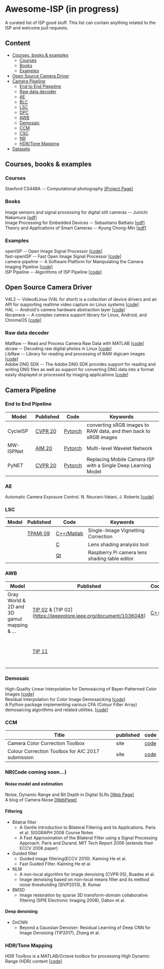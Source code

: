 # Awesome-ISP (in progress)
A curated list of ISP good stuff. This list can contain anything related to the ISP and welcome pull requests.

## Content
- [Courses, books & examples](#tutorials--books---examples)
  * [Courses](#Courses)
  * [Books](#books) 
  * [Examples](#examples)
- [Open Source Camera Driver](#open-source-camera-driver)
- [Camera Pipeline](#camera-pipeline)
  * [End to End Piepeline](#end-to-end-pipeline)
  * [Raw data decoder](#raw-data-decoder)
  * [AE](#ae)
  * [BLC](#blc)
  * [LSC](#lsc)
  * [DPC](#dpc)
  * [AWB](#awb)
  * [Demosaic](#demosaic)
  * [CCM](#ccm)
  * [CSC](#csc)
  * [NR](#nr)
  * [HDR/Tone Mapping](#hdr-tone-mapping)
- [Datasets](#datasets)


## Courses, books & examples
### Courses
Stanford CS448A -- Computational photography [[Project Page]](http://graphics.stanford.edu/courses/cs448a-10/)  
### Books
Image sensors and signal processing for digital still cameras -- Junichi Nakamura [[pdf]](https://last.hit.bme.hu/download/firtha/video/Sensors/Junichi%20Nakamura%20Image%20sensors%20and%20signal%20processing%20for%20digital%20still%20cameras%20%202006.pdf)  
Image Processing for Embedded Devices -- Sebastiano Battiato [[pdf]](https://books.google.com/books/about/Image_Processing_for_Embedded_Devices.html?id=K5aOhnvGJToC)  
Theory and Applications of Smart Cameras -- Kyung Chong-Min [[pdf]](https://www.springer.com/gp/book/9789401799867)  
### Examples
openISP -- Open Image Signal Processor [[code]](https://github.com/cruxopen/openISP)  
fast-openISP -- Fast Open Image Signal Processor [[code]](https://github.com/QiuJueqin/fast-openISP)  
camera-pipeline -- A Software Platform for Manipulating the Camera Imaging Pipeline [[code]](https://karaimer.github.io/camera-pipeline/)  
ISP Pipeline -- Algorithms of ISP Pipeline [[code]](https://gitee.com/wtzhu13/ISPAlgorithmStudy)  
## Open Source Camera Driver
V4L2 -- Video4Linux (V4L for short) is a collection of device drivers and an API for supporting realtime video capture on Linux systems [[code]](https://www.kernel.org/doc/html/v4.9/media/uapi/v4l/v4l2.html)  
HAL -- Android's camera hardware abstraction layer [[code]](https://source.android.com/devices/camera)  
libcamera -- A complex camera support library for Linux, Android, and ChromeOS [[code]](https://github.com/kbingham/libcamera)  
### Raw data decoder
MatRaw -- Read and Process Camera Raw Data with MATLAB [[code]](https://github.com/QiuJueqin/MatRaw)   
dcraw -- Decoding raw digital photos in Linux [[code]](https://github.com/ncruces/dcraw)  
LibRaw -- Library for reading and processing of RAW digicam images [[code]](https://github.com/LibRaw/LibRaw)  
Adobe DNG SDK -- The Adobe DNG SDK provides support for reading and writing DNG files as well as support for converting DNG data into a format easily displayed or processed by imaging applications [[code]](https://helpx.adobe.com/security/products/dng-sdk.html#Version15)
## Camera Pipeline
### End to End Pipeline
| Model                  | Published                                                    | Code                                                         | Keywords                                                     |
| ---------------------- | ------------------------------------------------------------ | ------------------------------------------------------------ | ------------------------------------------------------------ |
| CycleISP               | [CVPR 20](https://arxiv.org/pdf/2003.07761.pdf)            | [Pytorch](https://github.com/swz30/CycleISP)              | converting sRGB images to RAW data, and then back to sRGB images      | 
| MW-ISPNet              | [AIM 20](https://www.researchgate.net/publication/348895624_AIM_2020_Challenge_on_Learned_Image_Signal_Processing_Pipeline)            | [Pytorch](https://github.com/cszhilu1998/MW-ISPNet)              | Multi-level Wavelet Network |
| PyNET               | [CVPR 20](https://arxiv.org/pdf/1910.06663.pdf)            | [Pytorch](https://github.com/aiff22/PyNET-PyTorch)              | Replacing Mobile Camera ISP with a Single Deep Learning Model      | 
### AE
Automatic Camera Exposure Control. N. Nourani-Vatani, J. Roberts [[code]](https://github.com/alexzzhu/auto_exposure_control)
### LSC
| Model                  | Published                                                    | Code                                                         | Keywords                                                     |
| ---------------------- | ------------------------------------------------------------ | ------------------------------------------------------------ | ------------------------------------------------------------ |
|               | [TPAMI 09](https://www.eecis.udel.edu/~jye/lab_research/09/JiUp.pdf)            | [C++/Matlab](https://github.com/GUOYI1/Vignetting_corrector)              | Single-Image Vignetting Correction      | 
|               |             | [C](https://github.com/6by9/lens_shading)              | Lens shading analysis tool      | 
|               |             | [Qt](https://github.com/dridri/lens_shading_editor)              | Raspberry Pi camera lens shading table editor      |  
### AWB
| Model                  | Published                                                    | Code                                                         | Keywords                                                     |
| ---------------------- | ------------------------------------------------------------ | ------------------------------------------------------------ | ------------------------------------------------------------ |
| Gray World & 2D and 3D gamut mapping & ...| [TIP 02](https://ieeexplore.ieee.org/document/1036047) & [TIP 02] (https://ieeexplore.ieee.org/document/1036048)         | [C++](http://kobus.ca/research/programs/colour_constancy/)              | A comparison of color constancy algorithms      | 
|                | [TIP 11](https://staff.fnwi.uva.nl/th.gevers/pub/GeversTIP11.pdf)            |               | Computational Color Constancy Survey and Experiments |
### Demosaic
High-Quality Linear Interpolation for Demosaicing of Bayer-Patterned Color Images [[code]](https://www.microsoft.com/en-us/research/publication/high-quality-linear-interpolation-for-demosaicing-of-bayer-patterned-color-images/)  
Residual Interpolation for Color Image Demosaicking [[code]](http://www.ok.sc.e.titech.ac.jp/res/DM/RI.html)  
A Python package implementing various CFA (Colour Filter Array) demosaicing algorithms and related utilities. [[code]](https://github.com/colour-science/colour-demosaicing)  
### CCM
|  Title  | published  | code |
|  ----  | ---- | ---- |
| Camera Color Correction Toolbox  | site |[code](https://github.com/QiuJueqin/color-correction-toolbox) |
| Colour Correction Toolbox for AIC 2017 submission  | site | [code](https://github.com/fangfufu/Colour_Correction_Toolbox) |
### NR(Code coming soon...)
#### Noise model and estimation
Noise, Dynamic Range and Bit Depth in Digital SLRs [[Web Page]](https://homes.psd.uchicago.edu/~ejmartin/pix/20d/tests/noise/)  
A blog of Camera Noise [[WebPage]](https://zhuanlan.zhihu.com/p/23868867)
#### Filtering
- Bilatral filter
    - A Gentle Introduction to Bilateral Filtering and its Applications. Paris et al. SIGGRAPH 2008 Course Notes  
    - A Fast Approximation of the Bilateral Filter using a Signal Processing Approach. Paris and Durand. MIT Tech Report 2006 (extends their ECCV 2006 paper)
- Guided filter
    - Guided image filtering(ECCV 2010).  Kaiming He et al.  
    - Fast Guided Filter.  Kaiming He et al.
- NLM
    - A non-local algorithm for image denoising (CVPR 05), Buades et al.  
    - Image denoising based on non-local means filter and its method noise thresholding (SIVP2013), B. Kumar
- BM3D
    - Image restoration by sparse 3D transform-domain collaborative filtering (SPIE Electronic Imaging 2008), Dabov et al.
#### Deep denoising
- DnCNN 
    - Beyond a Gaussian Denoiser: Residual Learning of Deep CNN for Image Denoising (TIP2017), Zhang et al.
### HDR/Tone Mapping
HDR Toolbox is a MATLAB/Octave toolbox for processing High Dynamic Range (HDR) content [[code]](https://github.com/banterle/HDR_Toolbox)  
